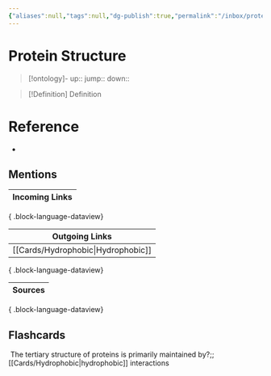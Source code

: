 ```yaml
---
{"aliases":null,"tags":null,"dg-publish":true,"permalink":"/inbox/protein-structure/","dgPassFrontmatter":true}
---
```


# Protein Structure

> [!ontology]-
> up:: 
> jump:: 
> down:: 

> [!Definition] Definition

# Reference

- 

## Mentions

| Incoming Links |
| -------------- |

{ .block-language-dataview}

| Outgoing Links                        |
| ------------------------------------- |
| [[Cards/Hydrophobic\|Hydrophobic]] |

{ .block-language-dataview}

| Sources |
| ------- |

{ .block-language-dataview}

## Flashcards

 The tertiary structure of proteins is primarily maintained by?;;[[Cards/Hydrophobic\|hydrophobic]] interactions